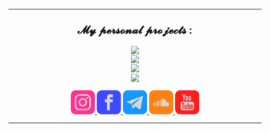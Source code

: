 <!-- DEB : Ligne -->
---
<!-- FIN : Ligne -->

<!-- DEB : Présentation -->

<!-- FIN : Présentation -->

<!-- DEB : Repos Épinglés -->
<h2 align=center>𝓜𝔂 𝓹𝓮𝓻𝓼𝓸𝓷𝓪𝓵 𝓹𝓻𝓸𝓳𝓮𝓬𝓽𝓼 :</h2>

<div align=center margin="10px">
    <a href="https://github.com/breizh-cybersec/systemd-manager" target="_blank">
        <img align="center" src="https://github-readme-stats.vercel.app/api/pin/?username=breizh-cybersec&repo=systemd-manager&show_owner=true&theme=dark">
    </a>
    <br>
    <a href="https://github.com/breizh-cybersec/softwares-manager" target="_blank">
        <img align="center" src="https://github-readme-stats.vercel.app/api/pin/?username=breizh-cybersec&repo=softwares-manager&show_owner=true&theme=dark">
    </a>
    <br>
    <a href="https://github.com/breizh-cybersec/pentesting-tools" target="_blank">
        <img align="center" src="https://github-readme-stats.vercel.app/api/pin/?username=breizh-cybersec&repo=pentesting-tools&show_owner=true&theme=dark">
    </a>
    <br>
    <a href="https://github.com/breizh-cybersec/sysadmin-tools" target="_blank">
        <img align="center" src="https://github-readme-stats.vercel.app/api/pin/?username=breizh-cybersec&repo=sysadmin-tools&show_owner=true&theme=dark"
    </a>
</div>
<!-- FIN : Repos Épinglés -->

<!-- DEB : Pied de Page -->
<br>
<div align=center>
     <a href="https://instagr.am/jason.gouzien.off" target="_blank">
        <img src="/icons/instagram.png" alt="instagram" width="48" height="48">
    </a>
    <a href="https://fb.me/jasongouzien.off" target="_blank">
        <img src="/icons/facebook.png" alt="facebook" width="48" height="48">
    </a>
    <a href="https://t.me/jasongouzien" target="_blank">
        <img src="/icons/telegram.png" alt="telegram" width="48" heigth="48">
    </a>
    <a href="https://soundcloud.com/jason-gouzien" target="_blank">
        <img src="/icons/soundcloud.png" alt="soundcloud" width="48" height="48">
    </a>
    <a href="https://www.youtube.com/channel/UCTiCWv_qWGW0DCW1ivNimgQ" target="_blank">
        <img src="/icons/youtube.png" alt="youtube" width="48" height"48">
    </a>
</div>
<!-- FIN : Pied de Page -->

<!-- DEB : Ligne -->
---
<!-- DEB : Ligne -->
